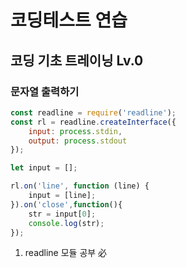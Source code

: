 # 코딩테스트 연습
## 코딩 기초 트레이닝 Lv.0

### 문자열 출력하기
```javascript
const readline = require('readline');
const rl = readline.createInterface({
    input: process.stdin,
    output: process.stdout
});

let input = [];

rl.on('line', function (line) {
    input = [line];
}).on('close',function(){
    str = input[0];
    console.log(str);
});
```

1. readline 모듈 공부 必